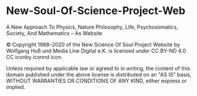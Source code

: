 # New-Soul-Of-Science-Project-Web
A New Approach To Physics, Nature Philosophy, Life, Psychosomatics, Society, And Mathematics – As Website

© Copyright 1988–2020 of the New Science Of Soul Project Website by Wolfgang Huß und Media Line Digital e.K. is licensed under CC BY-ND 4.0 CC iconby iconnd icon

Unless required by applicable law or agreed to in writing, the content of this domain published under the above license is distributed on an "AS IS" basis, WITHOUT WARRANTIES OR CONDITIONS OF ANY KIND, either express or implied.
